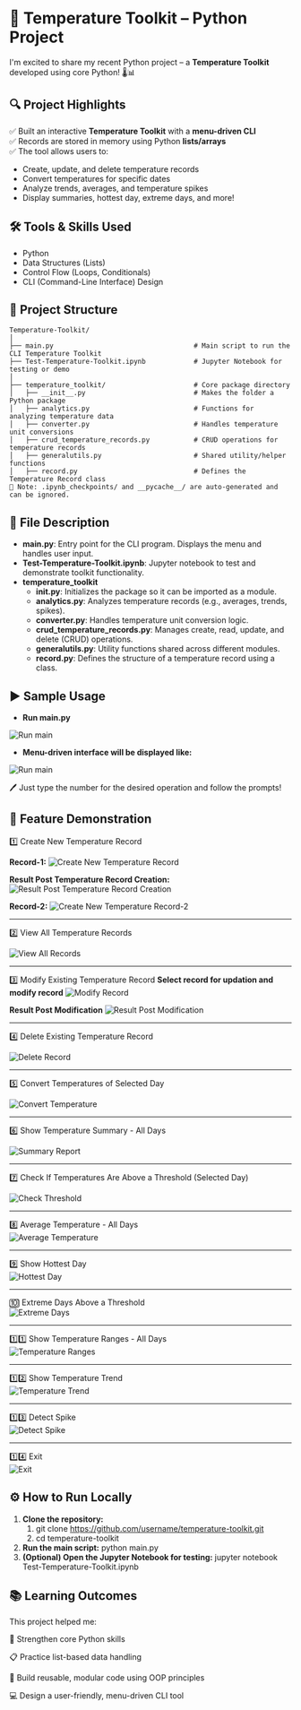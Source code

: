 # 🚀 Temperature Toolkit – Python Project

I'm excited to share my recent Python project – a **Temperature Toolkit** developed using core Python! 🌡️📊

## 🔍 Project Highlights

✅ Built an interactive **Temperature Toolkit** with a **menu-driven CLI**  
✅ Records are stored in memory using Python **lists/arrays**  
✅ The tool allows users to:
- Create, update, and delete temperature records  
- Convert temperatures for specific dates  
- Analyze trends, averages, and temperature spikes  
- Display summaries, hottest day, extreme days, and more!

## 🛠️ Tools & Skills Used

- Python  
- Data Structures (Lists)  
- Control Flow (Loops, Conditionals)  
- CLI (Command-Line Interface) Design

## 📁 Project Structure
```text
Temperature-Toolkit/
│
├── main.py                                   # Main script to run the CLI Temperature Toolkit
├── Test-Temperature-Toolkit.ipynb            # Jupyter Notebook for testing or demo
│
├── temperature_toolkit/                      # Core package directory
│   ├── __init__.py                           # Makes the folder a Python package
│   ├── analytics.py                          # Functions for analyzing temperature data
│   ├── converter.py                          # Handles temperature unit conversions
│   ├── crud_temperature_records.py           # CRUD operations for temperature records
│   ├── generalutils.py                       # Shared utility/helper functions
│   ├── record.py                             # Defines the Temperature Record class
📝 Note: .ipynb_checkpoints/ and __pycache__/ are auto-generated and can be ignored.
```


## 📄 **File Description**
- **main.py**: Entry point for the CLI program. Displays the menu and handles user input.
- **Test-Temperature-Toolkit.ipynb**: Jupyter notebook to test and demonstrate toolkit functionality.
- **temperature_toolkit**
    - **__init__.py**: Initializes the package so it can be imported as a module.
    - **analytics.py**: Analyzes temperature records (e.g., averages, trends, spikes).
    - **converter.py**: Handles temperature unit conversion logic.
    - **crud_temperature_records.py**: Manages create, read, update, and delete (CRUD) operations.
    - **generalutils.py**: Utility functions shared across different modules.
    - **record.py**: Defines the structure of a temperature record using a class.
## ▶️ **Sample Usage**
- **Run main.py**

![Run main](Images/RunTemperatureToolkit-1.png)

- **Menu-driven interface will be displayed like:**

![Run main](Images/TemperatureToolkit-MenuOptions.png)

🖊️ Just type the number for the desired operation and follow the prompts!

## 📸 **Feature Demonstration**
1️⃣ Create New Temperature Record

**Record-1:**
![Create New Temperature Record](Images/Option-1-CreateNewTemperatureRecord.png)

**Result Post Temperature Record Creation:**
![Result Post Temperature Record Creation](Images/Option-1-CreateNewTemperatureRecord-Result.png)

**Record-2:**
![Create New Temperature Record-2](Images/Option-1-CreateNewTemperatureRecord-2.png)

---

2️⃣ View All Temperature Records

![View All Records](Images/Option-2-ViewAllTemperatureRecords.png)

---

3️⃣ Modify Existing Temperature Record
**Select record for updation and modify record**
![Modify Record](Images/Option-3-ModifyExistingTemperatureRecord.png)

**Result Post Modification**
![Result Post Modification](Images/Option-3-ModifyExistingTemperatureRecord-Result.png)

---

4️⃣ Delete Existing Temperature Record

![Delete Record](Images/Option-4-DeleteExistingTemperatureRecord-Result.png)

---

5️⃣ Convert Temperatures of Selected Day

![Convert Temperature](Images/Option-5-ConvertTemperaturesScaleOfSelectedDay.png)

---

6️⃣ Show Temperature Summary - All Days

![Summary Report](Images/Option-6-ShowTemeraturesSummary-AllDays-Result.png)

---

7️⃣ Check If Temperatures Are Above a Threshold (Selected Day) 

![Check Threshold](Images/Option-7-CheckTemperaturesAboveaGivenThreshold.png)

----

8️⃣ Average Temperature - All Days  
![Average Temperature](Images/Option-8-AverageTemperature-AllDays.png)

---

9️⃣ Show Hottest Day  
![Hottest Day](Images/Option-9-ShowHottestDay.png)

---

🔟 Extreme Days Above a Threshold  
![Extreme Days](Images/Option-10-ShowDayswithRecordedTemperatureAboveaThreshold.png)

---

1️⃣1️⃣ Show Temperature Ranges - All Days  
![Temperature Ranges](Images/Option-11-ShowTemperatureRanges-AllDays.png)

---

1️⃣2️⃣ Show Temperature Trend  
![Temperature Trend](Images/Option-12-ShowTemperatureTrend.png)

---

1️⃣3️⃣ Detect Spike  
![Detect Spike](Images/Option-13-DetectSpike.png)

---

1️⃣4️⃣ Exit  
![Exit](Images/Option-14-Exit.png)



## ⚙️ **How to Run Locally**
1. **Clone the repository:**
    1. git clone https://github.com/username/temperature-toolkit.git
    2. cd temperature-toolkit
2. **Run the main script:**
    python main.py
3. **(Optional) Open the Jupyter Notebook for testing:**
    jupyter notebook Test-Temperature-Toolkit.ipynb
## 📚 **Learning Outcomes**
This project helped me:

🧠 Strengthen core Python skills

📋 Practice list-based data handling

🔁 Build reusable, modular code using OOP principles

💻 Design a user-friendly, menu-driven CLI tool